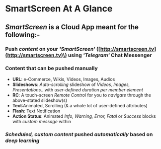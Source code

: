 # SmartScreen At A Glance

## _SmartScreen_ is a Cloud App meant for the following:-

### Push _content_ on your _'SmartScreen'_ \([http://smartscreen.tv](http://smartscreen.tv)\) using _'Telegram'_ Chat Messenger

### Content that can be pushed manually

* **URL**: e-Commerce, Wikis, Videos, Images, Audios
* **Slideshows**: _Auto-scrolling_ slideshow of _Videos, Images, Presentations_...with _user-defined duration per member element_
* **RC**: A touch-screen _Remote Control_ for you to _navigate_ through the above-stated slideshow\(s\)
* **Text**:Animated, Scrolling \(& a whole lot of user-defined attributes\) 
* **Flash**: Text Notification
* **Action Status**: Animated _Info, Warning, Error, Fatal_ or _Success_ blocks with _custom message_ within 

### _Scheduled, custom content_ pushed _automatically_ based on _deep learning_

